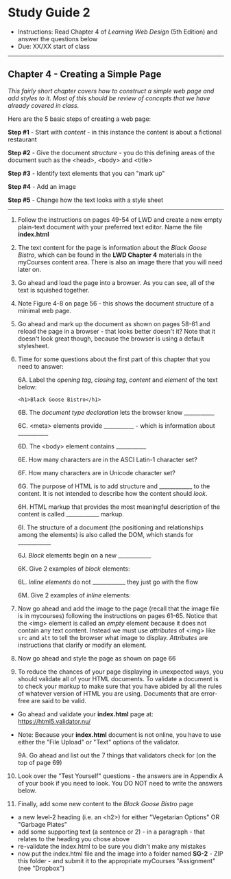 # Study Guide 2

- Instructions: Read Chapter 4 of *Learning Web Design* (5th Edition) and answer the questions below
- Due: XX/XX start of class

<hr>

## Chapter 4 - Creating a Simple Page
*This fairly short chapter covers how to construct a simple web page and add styles to it. Most of this should be review of concepts that we have already covered in class.*

Here are the 5 basic steps of creating a web page:

**Step #1** - Start with *content* - in this instance the content is about a fictional restaurant

**Step #2** - Give the document *structure* - you do this defining areas of the document such as the &lt;head>, &lt;body> and &lt;title>

**Step #3** - Identify text elements that you can "mark up"

**Step #4** - Add an image

**Step #5** - Change how the text looks with a style sheet

<hr>

1. Follow the instructions on pages 49-54 of LWD and create a new empty plain-text document with your preferred text editor. Name the file **index.html**

2. The text content for the page is information about the *Black Goose Bistro*, which can be found in the **LWD Chapter 4** materials in the myCourses content area. There is also an image there that you will need later on.

3. Go ahead and load the page into a browser. As you can see, all of the text is squished together.

4. Note Figure 4-8 on page 56 - this shows the document structure of a minimal web page.

5. Go ahead and mark up the document as shown on pages 58-61 and reload the page in a browser - that looks better doesn't it? Note that it doesn't look great though, because the browser is using a default stylesheet.

6. Time for some questions about the first part of this chapter that you need to answer:

    6A. Label the *opening tag*, *closing tag*, *content* and *element* of the text below:

    `<h1>Black Goose Bistro</h1>`

    6B. The *document type declaration* lets the browser know ___________

    6C. &lt;meta> elements provide ___________ - which is information about ___________

    6D. The &lt;body> element contains ___________

    6E. How many characters are in the ASCI Latin-1 character set?

    6F. How many characters are in Unicode character set?

    6G. The purpose of HTML is to add structure and ____________ to the content. It is not intended to describe how the content should *look*.

    6H. HTML markup that provides the most meaningful description of the content is called ____________ markup.

    6I. The structure of a document (the positioning and relationships among the elements) is also called the DOM, which stands for ____________

    6J. *Block* elements begin on a new ____________

    6K. Give 2 examples of *block* elements:

    6L. *Inline elements* do not ____________ they just go with the flow

    6M. Give 2 examples of *inline* elements:

7. Now go ahead and add the image to the page (recall that the image file is in mycourses) following the instructions on pages 61-65. Notice that the &lt;img> element is called an *empty* element because it does not contain any text content. Instead we must use *attributes* of &lt;img> like `src` and `alt` to tell the browser what image to display. *Attributes* are instructions that clarify or modify an element.

8. Now go ahead and style the page as shown on page 66

9. To reduce the chances of your page displaying in unexpected ways, you should validate all of your HTML documents. To validate a document is to check your markup to make sure that you have abided by all the rules of whatever version of HTML you are using. Documents that are error-free are said to be valid. 

- Go ahead and validate your **index.html** page at: https://html5.validator.nu/
- Note: Because your **index.html** document is not online, you have to use either the "File Upload" or "Text" options of the validator.

    9A. Go ahead and list out the 7 things that validators check for (on the top of page 69)
    
    
    
10. Look over the "Test Yourself" questions - the answers are in Appendix A of your book if you need to look. You DO NOT need to write the answers below.


11. Finally, add some new content to the  *Black Goose Bistro* page
- a new level-2 heading (i.e. an &lt;h2>) for either "Vegetarian Options" OR "Garbage Plates"
- add some supporting text (a sentence or 2) - in a paragraph - that relates to the heading you chose above
- re-validate the index.html to be sure you didn't make any mistakes
- now put the index.html file and the image into a folder named **SG-2** - ZIP this folder - and submit it to the appropriate myCourses "Assignment" (nee "Dropbox")
